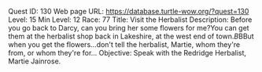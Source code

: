Quest ID: 130
Web page URL: https://database.turtle-wow.org/?quest=130
Level: 15
Min Level: 12
Race: 77
Title: Visit the Herbalist
Description: Before you go back to Darcy, can you bring her some flowers for me?You can get them at the herbalist shop back in Lakeshire, at the west end of town.$B$BBut when you get the flowers...don't tell the herbalist, Martie, whom they're from, or whom they're for...
Objective: Speak with the Redridge Herbalist, Martie Jainrose.
